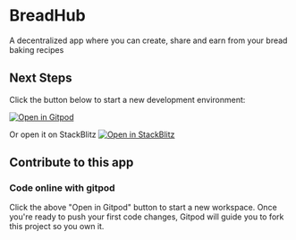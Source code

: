 # BreadHub
A decentralized app where you can create, share and earn from your bread baking recipes

## Next Steps

Click the button below to start a new development environment:

[![Open in Gitpod](https://gitpod.io/button/open-in-gitpod.svg)](https://gitpod.io/#https://github.com/DDecoene/breadhub)

Or open it on StackBlitz
[![Open in StackBlitz](https://developer.stackblitz.com/img/open_in_stackblitz.svg)](https://stackblitz.com/github/DDecoene/breadhub)

## Contribute to this app

### Code online with gitpod

Click the above "Open in Gitpod" button to start a new workspace. Once you're ready to push your first code changes, Gitpod will guide you to fork this project so you own it.

